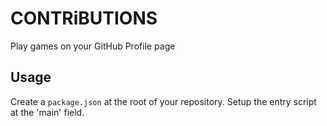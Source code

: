 # CONTRiBUTIONS
Play games on your GitHub Profile page

## Usage
Create a `package.json` at the root of your repository. Setup the entry script at the 'main' field.
